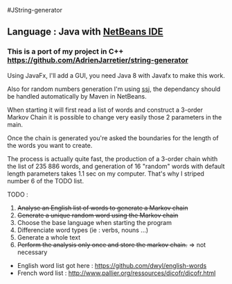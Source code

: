 #JString-generator

## Language : Java with [NetBeans IDE](https://netbeans.org/)

### This is a port of my project in C++ https://github.com/AdrienJarretier/string-generator

Using JavaFx, I'll add a GUI, you need Java 8 with Javafx to make this work.

Also for random numbers generation I'm using [ssj](https://github.com/umontreal-simul/ssj),
the dependancy should be handled automatically by Maven in NetBeans.



When starting it will first read a list of words and construct a 3-order Markov Chain
it is possible to change very easily those 2 parameters in the main.

Once the chain is generated you're asked the boundaries for the length of the words you want to create.

The process is actually quite fast, the production of a 3-order chain whith the list of 235 886 words, and generation of 16 "random" words with default length parameters takes 1.1 sec on my computer. That's why I striped number 6 of the TODO list.

TODO :

1. ~~Analyse an English list of words to generate a Markov chain~~
2. ~~Generate a unique random word using the Markov chain~~
3. Choose the base language when starting the program
4. Differenciate word types (ie : verbs, nouns ...)
5. Generate a whole text
6. ~~Perform the analysis only once and store the markov chain.~~ => not necessary


- English word list got here : https://github.com/dwyl/english-words
- French word list : http://www.pallier.org/ressources/dicofr/dicofr.html

